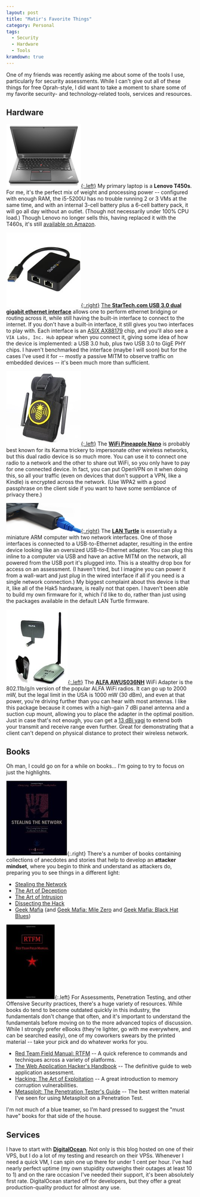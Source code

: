 ```yaml
---
layout: post
title: "Matir's Favorite Things"
category: Personal
tags:
  - Security
  - Hardware
  - Tools
kramdown: true
---
```


One of my friends was recently asking me about some of the tools I use,
particularly for security assessments.  While I can't give out all of these
things for free Oprah-style, I did want to take a moment to share some of
my favorite security- and technology-related tools, services and resources.

## Hardware

[![Lenovo T450s](/img/blog/favorite_things/t450s.jpg){:.left}](http://shop.lenovo.com/us/en/laptops/thinkpad/t-series/t450s/)
My primary laptop is a **Lenovo T450s**.  For me, it's the perfect mix of weight and
processing power -- configured with enough RAM, the i5-5200U has no trouble
running 2 or 3 VMs at the same time, and with an internal 3-cell battery plus a
6-cell battery pack, it will go all day without an outlet.  (Though not
necessarily under 100% CPU load.)  Though Lenovo no longer sells this, having
replaced it with the T460s, it's still [available on
Amazon](https://amzn.to/2boky1C).

[![Startech](/img/blog/favorite_things/startech_gige.jpg){:.right}](https://amzn.to/2bJjYxj)
[The **StarTech.com USB 3.0 dual gigabit ethernet interface**](https://amzn.to/2bJjYxj)
allows one to perform ethernet bridging or routing across it, while
still having the built-in interface to connect to the internet.  If you don't
have a built-in interface, it still gives you two interfaces to play with.  Each
interface is an [ASIX AX88179](http://www.asix.com.tw/products.php?op=pItemdetail&PItemID=131;71;112)
chip, and you'll also see a `VIA Labs, Inc. Hub` appear when you connect it,
giving some idea of how the device is implemented: a USB 3.0 hub, plus two USB
3.0 to GigE PHY chips.  I haven't benchmarked the interface (maybe I will soon)
but for the cases I've used it for -- mostly a passive MITM to observe traffic
on embedded devices -- it's been much more than sufficient.

[![WiFi Pineapple Nano](/img/blog/favorite_things/pineapple_nano.jpg){:.left}](https://hakshop.myshopify.com/products/wifi-pineapple?variant=81044992)
The [**WiFi Pineapple Nano**](https://hakshop.myshopify.com/products/wifi-pineapple?variant=81044992)
is probably best known for its Karma trickery to impersonate other wireless
networks, but this dual radio device is so much more.  You can use it to connect
one radio to a network and the other to share out WiFi, so you only have to pay
for one connected device.  In fact, you can put OpenVPN on it when doing this,
so all your traffic (even on devices that don't support a VPN, like a Kindle) is
encrypted across the network.  (Use WPA2 with a good passphrase on the client side if you want to have
some semblance of privacy there.)

[![LAN Turtle](/img/blog/favorite_things/lan_turtle.png){:.right}](https://hakshop.myshopify.com/products/lan-turtle?variant=3862428037)
The [**LAN Turtle**](https://hakshop.myshopify.com/products/lan-turtle?variant=3862428037)
is essentially a miniature ARM computer with two network interfaces.  One of
those interfaces is connected to a USB-to-Ethernet adapter, resulting in the
entire device looking like an oversized USB-to-Ethernet adapter.  You can plug
this inline to a computer via USB and have an active MITM on the network, all
powered from the USB port it's plugged into.  This is a stealthy drop box for
access on an assessment.  (I haven't tried, but I imagine you can power it from
a wall-wart and just plug in the wired interface if all if you need is a single
network connection.)  My biggest complaint about this device is that it, like
all of the Hak5 hardware, is really not that open.  I haven't been able to build
my own firmware for it, which I'd like to do, rather than just using the
packages available in the default LAN Turtle firmware.

[![ALFA WiFi Adapter](/img/blog/favorite_things/alfa.jpg){:.left}](https://amzn.to/2bAYVK4)
The [**ALFA AWUS036NH**](https://amzn.to/2bAYVK4) WiFi Adapter is the
802.11b/g/n version of the popular ALFA WiFi radios.  It can go up to 2000 mW,
but the legal limit in the USA is 1000 mW (30 dBm), and even at that power,
you're driving further than you can hear with most antennas.  I like this
package because it comes with a high-gain 7 dBi panel antenna and a suction cup
mount, allowing you to place the adapter in the optimal position.  Just in case
that's not enough, you can get a [13 dBi yagi](http://amzn.to/2bAYIXn) to extend
both your transmit and receive range even further.  Great for demonstrating that
a client can't depend on physical distance to protect their wireless network.

## Books

Oh man, I could go on for a while on books... I'm going to try to focus on just
the highlights.

![Stealing the Network](/img/blog/favorite_things/stealing_network.jpg){:.right}
There's a number of books containing collections of anecdotes and stories that
help to develop an **attacker mindset**, where you begin to think and understand
as attackers do, preparing you to see things in a different light:

* [Stealing the Network](http://amzn.to/2b6QQew)
* [The Art of Deception](http://amzn.to/2b7FgAx)
* [The Art of Intrusion](http://amzn.to/2bpvqKU)
* [Dissecting the Hack](http://amzn.to/2b6RE3b)
* [Geek Mafia](http://amzn.to/2butlAm) (and [Geek Mafia: Mile
  Zero](http://amzn.to/2b6RDfO) and [Geek Mafia: Black Hat
  Blues](http://amzn.to/2b6UC7C))

![RTFM](/img/blog/favorite_things/rtfm.jpg){:.left}
For Assessments, Penetration Testing, and other Offensive Security practices,
there's a huge variety of resources.  While books do tend to become outdated
quickly in this industry, the fundamentals don't change that often, and it's
important to understand the fundamentals before moving on to the more advanced
topics of discussion.  While I strongly prefer eBooks (they're lighter, go with
me everywhere, and can be searched easily), one of my coworkers swears by the
printed material -- take your pick and do whatever works for you.

* [Red Team Field Manual: RTFM](http://amzn.to/2b6SWv4) -- A quick reference to
  commands and techniques across a variety of platforms.
* [The Web Application Hacker's Handbook](http://amzn.to/2buuqs2) -- The
  definitive guide to web application assessment.
* [Hacking: The Art of Exploitation](http://amzn.to/2b7DC4A) -- A great
  introduction to memory corruption vulnerabilities.
* [Metasploit: The Penetration Tester's Guide](http://amzn.to/2bB2DUa) -- The
  best written material I've seen for using Metasploit on a Penetration Test.

I'm not much of a blue teamer, so I'm hard pressed to suggest the "must have"
books for that side of the house.

## Services

I have to start with [**DigitalOcean**](https://m.do.co/c/b2cffefc9c81).  Not
only is this blog hosted on one of their VPS, but I do a lot of my testing and
research on their VPSs.  Whenever I need a quick VM, I can spin one up there for
under 1 cent per hour.  I've had nearly perfect uptime (my own stupidity
outweighs their outages at least 10 to 1) and on the rare occasion I've needed
their support, it's been absolutely first rate.  DigitalOcean started off for
developers, but they offer a great production-quality product for almost any
use.
